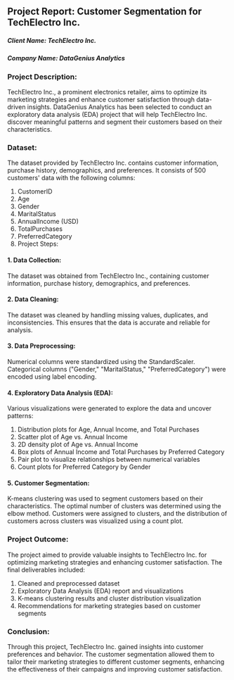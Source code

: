 ## Project Report: Customer Segmentation for TechElectro Inc.

##### Client Name: TechElectro Inc.
##### Company Name: DataGenius Analytics

### Project Description:
TechElectro Inc., a prominent electronics retailer, aims to optimize its marketing strategies and enhance customer satisfaction through data-driven insights. DataGenius Analytics has been selected to conduct an exploratory data analysis (EDA) project that will help TechElectro Inc. discover meaningful patterns and segment their customers based on their characteristics.

### Dataset:
The dataset provided by TechElectro Inc. contains customer information, purchase history, demographics, and preferences. It consists of 500 customers' data with the following columns:

1. CustomerID
2. Age
3. Gender
4. MaritalStatus
5. AnnualIncome (USD)
6. TotalPurchases
7. PreferredCategory
8. Project Steps:

#### 1. Data Collection:
The dataset was obtained from TechElectro Inc., containing customer information, purchase history, demographics, and preferences.

#### 2. Data Cleaning:
The dataset was cleaned by handling missing values, duplicates, and inconsistencies. This ensures that the data is accurate and reliable for analysis.

#### 3. Data Preprocessing:
Numerical columns were standardized using the StandardScaler. Categorical columns ("Gender," "MaritalStatus," "PreferredCategory") were encoded using label encoding.

#### 4. Exploratory Data Analysis (EDA):
Various visualizations were generated to explore the data and uncover patterns:

1. Distribution plots for Age, Annual Income, and Total Purchases
2. Scatter plot of Age vs. Annual Income
3. 2D density plot of Age vs. Annual Income
4. Box plots of Annual Income and Total Purchases by Preferred Category
5. Pair plot to visualize relationships between numerical variables
6. Count plots for Preferred Category by Gender
#### 5. Customer Segmentation:
K-means clustering was used to segment customers based on their characteristics. The optimal number of clusters was determined using the elbow method. Customers were assigned to clusters, and the distribution of customers across clusters was visualized using a count plot.

### Project Outcome:
The project aimed to provide valuable insights to TechElectro Inc. for optimizing marketing strategies and enhancing customer satisfaction. The final deliverables included:

1. Cleaned and preprocessed dataset
2. Exploratory Data Analysis (EDA) report and visualizations
3. K-means clustering results and cluster distribution visualization
4. Recommendations for marketing strategies based on customer segments
### Conclusion:
Through this project, TechElectro Inc. gained insights into customer preferences and behavior. The customer segmentation allowed them to tailor their marketing strategies to different customer segments, enhancing the effectiveness of their campaigns and improving customer satisfaction.